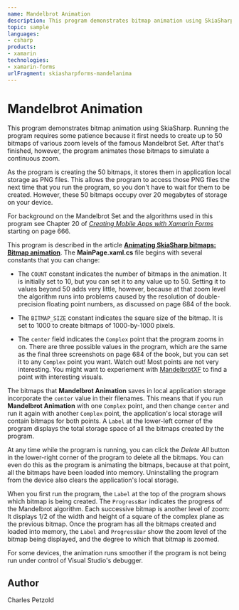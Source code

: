 ```yaml
---
name: Mandelbrot Animation
description: This program demonstrates bitmap animation using SkiaSharp. Running the program requires some patience because it first needs to create up to 50 bi...
topic: sample
languages:
- csharp
products:
- xamarin
technologies:
- xamarin-forms
urlFragment: skiasharpforms-mandelanima
---
```

Mandelbrot Animation
====================

This program demonstrates bitmap animation using SkiaSharp. Running the program requires some patience because it first needs to create up to 50 bitmaps of various zoom levels of the famous Mandelbrot Set. After that's finished, however, the program animates those bitmaps to simulate a continuous zoom.

As the program is creating the 50 bitmaps, it stores them in application local storage as PNG files. This allows the program to access those PNG files the next time that you run the program, so you don't have to wait for them to be created. However, these 50 bitmaps occupy over 20 megabytes of storage on your device.

For background on the Mandelbrot Set and the algorithms used in this program see Chapter 20 of [_Creating Mobile Apps with Xamarin Forms_](https://xamarin.azureedge.net/developer/xamarin-forms-book/XamarinFormsBook-Ch20-Apr2016.pdf) starting on page 666.

This program is described in the article [**Animating SkiaSharp bitmaps: Bitmap animation**](https://docs.microsoft.com/xamarin/xamarin-forms/user-interface/graphics/skiasharp/bitmaps/animating#bitmap-animation). The **MainPage.xaml.cs** file begins with several constants that you can change:

- The `COUNT` constant indicates the number of bitmaps in the animation. It is initially set to 10, but you can set it to any value up to 50. Setting it to values beyond 50 adds very little, however, because at that zoom level the algorithm runs into problems caused by the resolution of double-precision floating point numbers, as discussed on page 684 of the book.

- The `BITMAP_SIZE` constant indicates the square size of the bitmap. It is set to 1000 to create bitmaps of 1000-by-1000 pixels.

- The `center` field indicates the `Complex` point that the program zooms in on. There are three possible values in the program, which are the same as the final three screenshots on page 684 of the book, but you can set it to any `Complex` point you want. Watch out! Most points are not very interesting. You might want to experiement with [MandelbrotXF](https://github.com/xamarin/xamarin-forms-book-samples/tree/master/Chapter20/MandelbrotXF) to find a point with interesting visuals.

The bitmaps that **Mandelbrot Animation** saves in local application storage incorporate the `center` value in their filenames. This means that if you run **Mandelbrot Animation** with one `Complex` point, and then change `center` and run it again with another `Complex` point, the application's local storage will contain bitmaps for both points. A `Label` at the lower-left corner of the program displays the total storage space of all the bitmaps created by the program.

At any time while the program is running, you can click the *Delete All* button in the lower-right corner of the program to delete all the bitmaps. You can even do this as the program is animating the bitmaps, because at that point, all the bitmaps have been loaded into memory. Uninstalling the program from the device also clears the application's local storage.

When you first run the program, the `Label` at the top of the program shows which bitmap is being created. The `ProgressBar` indicates the progress of the Mandelbrot algorithm. Each successive bitmap is another level of zoom: It displays 1/2 of the width and height of a square of the complex plane as the previous bitmap. Once the program has all the bitmaps created and loaded into memory, the `Label` and `ProgressBar` show the zoom level of the bitmap being displayed, and the degree to which that bitmap is zoomed.

For some devices, the animation runs smoother if the program is not being run under control of Visual Studio's debugger.

Author
------
Charles Petzold







